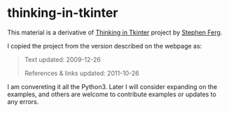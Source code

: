 # thinking-in-tkinter

This material is a derivative of [Thinking in Tkinter](http://thinkingtkinter.sourceforge.net/) project by [Stephen Ferg](http://www.ferg.org/).

I copied the project from the version described on the webpage as:

>Text updated: 2009-12-26
>
>References & links updated: 2011-10-26

I am convereting it all the Python3. Later I will consider expanding on the examples, and others are welcome to contribute examples or updates to any errors.
